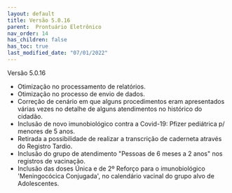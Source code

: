 ```yaml
---
layout: default
title: Versão 5.0.16
parent:  Prontuário Eletrônico
nav_order: 14
has_children: false
has_toc: true
last_modified_date: "07/01/2022"
---
```



Versão 5.0.16

* Otimização no processamento de relatórios.
* Otimização no processo de envio de dados.
* Correção de cenário em que alguns procedimentos eram apresentados várias vezes no detalhe de alguns atendimentos no histórico do cidadão.
* Inclusão de novo imunobiológico contra a Covid-19: Pfizer pediátrica p/ menores de 5 anos.
* Retirada a possibilidade de realizar a transcrição de caderneta através do Registro Tardio.
* Inclusão do grupo de atendimento "Pessoas de 6 meses a 2 anos" nos registros de vacinação.
* Inclusão das doses Única e de 2º Reforço para o imunobiológico 'Meningocócica Conjugada', no calendário vacinal do grupo alvo de Adolescentes.
